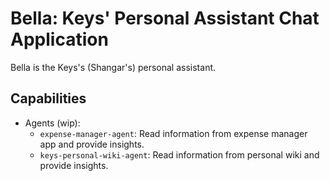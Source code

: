 # Bella: Keys' Personal Assistant Chat Application

Bella is the Keys's (Shangar's) personal assistant.

## Capabilities

- Agents (wip):
  - `expense-manager-agent`: Read information from expense manager app and provide insights.
  - `keys-personal-wiki-agent`: Read information from personal wiki and provide insights.
